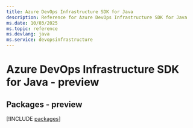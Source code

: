 ```yaml
---
title: Azure DevOps Infrastructure SDK for Java
description: Reference for Azure DevOps Infrastructure SDK for Java
ms.date: 10/03/2025
ms.topic: reference
ms.devlang: java
ms.service: devopsinfrastructure
---
```

# Azure DevOps Infrastructure SDK for Java - preview
## Packages - preview
[!INCLUDE [packages](devops-infrastructure-index.md)]